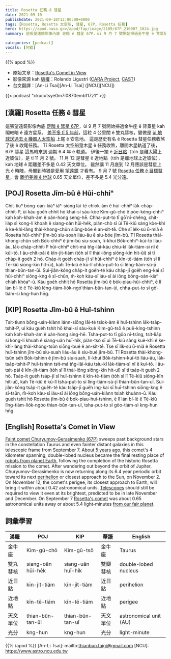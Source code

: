 ```yaml
---
title: Rosetta 任務 ê 彗星
date: 2021-09-10
publishdate: 2021-09-10T12:00:00+0800
tags: [Rosetta, Rosetta 太空船, 彗星, 67P, Rosetta 任務]
hero: https://apod.nasa.gov/apod/fap/image/2109/67P_210907_1024.jpg
summary: 這張望遠鏡影像內底 足暗 ê 彗星 67P，ùi 9 月 7 號開始掃過金牛座 ê 背景星 kah 閣較暗 ê 遠方星系。

categories: [podcast]
vocals: [阿錕]
---
```


{{% apod %}}

- 原始文章：[Rosetta's Comet in View](https://apod.nasa.gov/apod/ap210910.html)
- 影像來源 kah [版權][copyright]：Rolando Ligustri ([CARA Project](http://cara.uai.it/), [CAST](http://www.castfvg.it/))
- 台文翻譯：[An-Li Tsai][An-Li Tsai] ([NCU][NCU])

{{< podcast "ckucutsye0m7i0870emb117z1" >}}

## [漢羅] Rosetta 任務 ê 彗星
這張望遠鏡影像內底 [足暗 ê 彗星 67P][Faint comet Churyumov-Gerasimenko (67P)]，ùi 9 月 7 號開始掃過金牛座 ê 背景星 kah 閣較暗 ê 遠方星系。
[差不多 tī 5 年前][About 5 years ago]，這粒 4 公里闊 ê 雙丸彗核，變做是 [ùi 地球送過去 ê 機器人太空船][robots from planet Earth] 上尾 ê 安息地。
這是歷史有名 ê Rosetta 彗星任務收煞了後 ê 收尾任務。
Tī Rosetta 太空船踅木星 ê 任務收煞，離開木星軌道了後，67P 彗星 這馬轉來到 週期 6.4 年 ê 軌道。
伊後一擺 ê [近日點][perihelion]（to̍h 是離太陽上近彼位），是 tī 11 月 2 號。
11 月 12 是彗星 ê 近地點（to̍h 是離地球上近彼位），kah 地球 ê 距離差不多是 0.42 天文單位。
雖然講 11 月底到 12 月應該是彗星上光 ê 時陣，毋閣到時猶是愛用 [望遠鏡][Telescopes] 才看有。
9 月 7 號 [Rosetta 任務 ê 目標彗星][Rosetta's comet]，會 [離咱美麗 ê 地球][from our fair planet] 0.65 天文單位，差不多是 5.4 光分遠。

## [POJ] Rosetta Jīm-bū ê Hūi-chhiⁿ
Chit-tiuⁿ bōng-oán-kiàⁿ iáⁿ-siōng lāi-té chiok-àm ê hūi-chhiⁿ la̍k-cha̍p-chhit-P, ùi káu goe̍h chhit hō khai-sí sàu-kòe Kim-gû-chō ê pōe-kéng-chhiⁿ kah koh-khah-àm ê oán-hong seng-hē.
Chha-put-to tī gō͘ nî-chêng, chit-lia̍p sì kong-lí khoah ê siang-oân hūi-he̍k, piàn-chò sī ùi Tē-kiû sàng kòe-khì ê ke-khì-lâng thài-khong-chûn siōng-bóe ê an-si̍t-tē.
Che sī le̍k-sú ū-miâ ê Rosetta hūi-chhiⁿ jīm-bū siu-soah liáu-āu ê siu-bóe jīm-bū.
Tī Rosetta thài-khong-chûn se̍h Bo̍k-chhiⁿ ê jīm-bū siu-soah, lī-khui Bo̍k-chhiⁿ-kúi-tō liáu-āu, la̍k-cha̍p-chhit-P hūi-chhiⁿ chit-má tńg-lâi-káu chiu-kî la̍k-tiám-sì nî ê kúi-tō.
I āu-chi̍t-pái ê kīn-ji̍t-tiám (to̍h sī lî thài-iông siōng-kīn hit-ūi) sī tī cha̍p-it goe̍h 2 hō.
Cha̍p-it goe̍h cha̍p-jī sī hūi-chhiⁿ ê kīn-tē-tiám (to̍h sī lî Tē-kiû siōng-kīn hit-ūi), kah Tē-kiû ê kū-lî chha-put-to sī lêng-tiám-sù-jī thian-bûn-tan-ūi.
Sui-jiân-kóng cha̍p-it goe̍h-té káu cha̍p-jī goe̍h eng-kai sī hūi-chhiⁿ siōng-kng ê sî-chūn, m̄-koh kàu-sî iáu-sī ài iōng bōng-oán-kiàⁿ chiah khòaⁿ-ū.
Káu goe̍h chhit hō Rosetta jīm-bū ê bo̍k-piau-hūi-chhiⁿ, ē lî lán bí-lē ê Tē-kiû lêng-tiám-lio̍k-ngó͘ thian-bûn-tan-ūi, chha-put-to sī gō͘-tiám-sì kng-hun hn̄g.

## [KIP] Rosetta Jīm-bū ê Huī-tshinn
Tsit-tiunn bōng-uán-kiànn iánn-siōng lāi-té tsiok-àm ê huī-tshinn la̍k-tsa̍p-tshit-P, uì káu gue̍h tshit hō khai-sí sàu-kuè Kim-gû-tsō ê puē-kíng-tshinn kah koh-khah-àm ê uán-hong sing-hē.
Tsha-put-to tī gōo nî-tsîng, tsit-lia̍p sì kong-lí khuah ê siang-uân huī-hi̍k, piàn-tsò sī uì Tē-kiû sàng kuè-khì ê ke-khì-lâng thài-khong-tsûn siōng-bué ê an-si̍t-tē.
Tse sī li̍k-sú ū-miâ ê Rosetta huī-tshinn jīm-bū siu-suah liáu-āu ê siu-bué jīm-bū.
Tī Rosetta thài-khong-tsûn se̍h Bo̍k-tshinn ê jīm-bū siu-suah, lī-khui Bo̍k-tshinn-kuí-tō liáu-āu, la̍k-tsa̍p-tshit-P huī-tshinn tsit-má tńg-lâi-káu tsiu-kî la̍k-tiám-sì nî ê kuí-tō.
I āu-tsi̍t-pái ê kīn-ji̍t-tiám (to̍h sī lî thài-iông siōng-kīn hit-uī) sī tī tsa̍p-it gue̍h 2 hō.
Tsa̍p-it gue̍h tsa̍p-jī sī huī-tshinn ê kīn-tē-tiám (to̍h sī lî Tē-kiû siōng-kīn hit-uī), kah Tē-kiû ê kū-lî tsha-put-to sī lîng-tiám-sù-jī thian-bûn-tan-uī.
Sui-jiân-kóng tsa̍p-it gue̍h-té káu tsa̍p-jī gue̍h ing-kai sī huī-tshinn siōng-kng ê sî-tsūn, m̄-koh kàu-sî iáu-sī ài iōng bōng-uán-kiànn tsiah khuànn-ū.
Káu gue̍h tshit hō Rosetta jīm-bū ê bo̍k-piau-huī-tshinn, ē lî lán bí-lē ê Tē-kiû lîng-tiám-lio̍k-ngóo thian-bûn-tan-uī, tsha-put-to sī gōo-tiám-sì kng-hun hn̄g.

## [English] Rosetta's Comet in View
[Faint comet Churyumov-Gerasimenko (67P)][Faint comet Churyumov-Gerasimenko (67P)] sweeps past background stars in the constellation Taurus and even fainter distant galaxies in this telescopic frame from September 7.
[About 5 years ago][About 5 years ago], this comet's 4 kilometer spanning, double-lobed nucleus became the final resting place of [robots from planet Earth][robots from planet Earth], following the completion of the historic Rosetta mission to the comet.
After wandering out beyond the orbit of Jupiter, Churyumov-Gerasimenko is now returning along its 6.4 year periodic orbit toward its next [perihelion][perihelion] or closest approach to the Sun, on November 2.
On November 12, the comet's perigee, its closest approach to Earth, will bring it within about 0.42 astronomical units.
[Telescopes][Telescopes] should still be required to view it even at its brightest, predicted to be in late November and December.
On September 7 [Rosetta's comet][Rosetta's comet] was about 0.65 astronomical units away or about 5.4 light-minutes [from our fair planet][from our fair planet].

## 詞彙學習

|漢羅|POJ|KIP|華語|English|
|-|-|-|-|-|
|金牛座|Kim-gû-chō|Kim-gû-tsō|金牛座|Taurus|
|雙丸彗核|siang-oân hūi-he̍k|siang-uân huī-hi̍k|雙瓣彗核|double-lobed nucleus|
|近日點|kīn-ji̍t-tiám|kīn-ji̍t-tiám|近日點|perihelion|
|近地點|kīn-tē-tiám|kīn-tē-tiám|近地點|perigee|
|天文單位|thian-bûn-tan-ūi|thian-bûn-tan-uī|天文單位|astronomical unit (AU)|
|光分|kng-hun|kng-hun|光分|light-minute|

{{% /apod %}}
[An-Li Tsai]: mailto:thianbun.taigi@gmail.com
[NCU]: https://www.astro.ncu.edu.tw

[copyright]: https://apod.nasa.gov/apod/fap/lib/about_apod.html#srapply

[Faint comet Churyumov-Gerasimenko (67P)]:https://en.wikipedia.org/wiki/67P/Churyumov%E2%80%93Gerasimenko
[About 5 years ago]:https://apod.nasa.gov/apod/ap161001.html
[robots from planet Earth]:https://solarsystem.nasa.gov/missions/rosetta-philae/in-depth/
[perihelion]:https://apod.nasa.gov/apod/ap150815.html
[Telescopes]:https://skyandtelescope.org/astronomy-news/comet-watch-2021/
[Rosetta's comet]:https://www.planetary.org/articles/rosettas-ancient-comet
[from our fair planet]:https://solarsystem.nasa.gov/resources/1060/beyond-earth-a-chronicle-of-deep-space-exploration/
